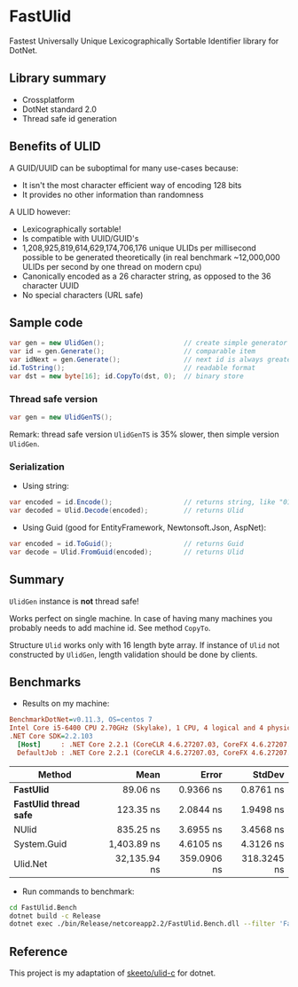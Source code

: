 # FastUlid

Fastest Universally Unique Lexicographically Sortable Identifier library for DotNet.

## Library summary

 * Crossplatform
 * DotNet standard 2.0
 * Thread safe id generation

## Benefits of ULID

A GUID/UUID can be suboptimal for many use-cases because:

 * It isn't the most character efficient way of encoding 128 bits
 * It provides no other information than randomness

A ULID however:

 * Lexicographically sortable!
 * Is compatible with UUID/GUID's
 * 1,208,925,819,614,629,174,706,176 unique ULIDs per millisecond possible to be generated theoretically (in real benchmark ~12,000,000 ULIDs per second by one thread on modern cpu)
 * Canonically encoded as a 26 character string, as opposed to the 36 character UUID
 * No special characters (URL safe)

## Sample code

```cs
var gen = new UlidGen();                    // create simple generator (not thread safe)
var id = gen.Generate();                    // comparable item
var idNext = gen.Generate();                // next id is always greater: idNext > id
id.ToString();                              // readable format
var dst = new byte[16]; id.CopyTo(dst, 0);  // binary store
```

### Thread safe version

```cs
var gen = new UlidGenTS();
```

Remark: thread safe version `UlidGenTS` is 35% slower, then simple version `UlidGen`.


### Serialization

 * Using string:
```cs
var encoded = id.Encode();                  // returns string, like "01D2RXZS981QZGSEYYFA4EQMRZ"
var decoded = Ulid.Decode(encoded);         // returns Ulid
```

 * Using Guid (good for EntityFramework, Newtonsoft.Json, AspNet):
```cs
var encoded = id.ToGuid();                  // returns Guid
var decode = Ulid.FromGuid(encoded);        // returns Ulid
```

## Summary

`UlidGen` instance is **not** thread safe!

Works perfect on single machine.
In case of having many machines you probably needs to add machine id.
See method `CopyTo`.

Structure `Ulid` works only with 16 length byte array.
If instance of `Ulid` not constructed by `UlidGen`, length validation should be done by clients.


## Benchmarks

 * Results on my machine:

``` ini
BenchmarkDotNet=v0.11.3, OS=centos 7
Intel Core i5-6400 CPU 2.70GHz (Skylake), 1 CPU, 4 logical and 4 physical cores
.NET Core SDK=2.2.103
  [Host]     : .NET Core 2.2.1 (CoreCLR 4.6.27207.03, CoreFX 4.6.27207.03), 64bit RyuJIT
  DefaultJob : .NET Core 2.2.1 (CoreCLR 4.6.27207.03, CoreFX 4.6.27207.03), 64bit RyuJIT
```

|                 Method |         Mean |       Error |      StdDev |
|----------------------- |-------------:|------------:|------------:|
|               **FastUlid** |     89.06 ns |   0.9366 ns |   0.8761 ns |
| **FastUlid thread safe** |    123.35 ns |   2.0844 ns |   1.9498 ns |
|                  NUlid |    835.25 ns |   3.6955 ns |   3.4568 ns |
|            System.Guid |  1,403.89 ns |   4.6105 ns |   4.3126 ns |
|               Ulid.Net | 32,135.94 ns | 359.0906 ns | 318.3245 ns |


 * Run commands to benchmark:
 
```sh
cd FastUlid.Bench
dotnet build -c Release
dotnet exec ./bin/Release/netcoreapp2.2/FastUlid.Bench.dll --filter 'FastUlid.*'
```

## Reference

This project is my adaptation of [skeeto/ulid-c](https://github.com/skeeto/ulid-c) for dotnet.